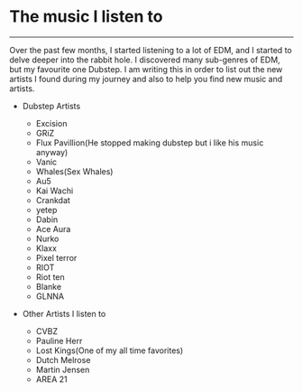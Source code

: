 [//]: # (07-10-21)
# The music I listen to


---

Over the past few months, I started listening to a lot of EDM, and I started to delve deeper into the rabbit hole. I discovered many sub-genres of EDM, but my favourite one Dubstep. I am writing this in order to list out the new artists I found during my journey and also to help you find new music and artists.

- Dubstep Artists
    - Excision
    - GRiZ
    - Flux Pavillion(He stopped making dubstep but i like his music anyway)
    - Vanic
    - Whales(Sex Whales)
    - Au5
    - Kai Wachi
    - Crankdat
    - yetep
    - Dabin
    - Ace Aura
    - Nurko
    - Klaxx
    - Pixel terror
    - RIOT
    - Riot ten
    - Blanke
    - GLNNA

- Other Artists I listen to
    - CVBZ
    - Pauline Herr
    - Lost Kings(One of my all time favorites)
    - Dutch Melrose
    - Martin Jensen
    - AREA 21
